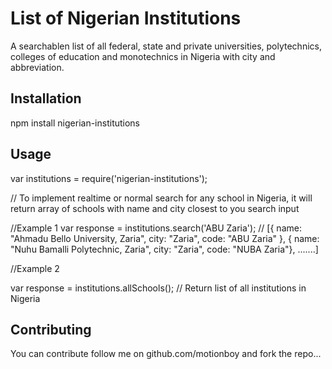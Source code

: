 List of Nigerian Institutions 
=============================

A searchablen list of all federal, state and private universities, polytechnics, colleges of education and monotechnics in Nigeria with city and abbreviation.


## Installation

npm install nigerian-institutions

## Usage

var institutions = require('nigerian-institutions');

// To implement realtime or normal search for any school in Nigeria, it will return array of schools with name and city closest to you search input

//Example 1
var response = institutions.search('ABU Zaria');    // [{ name: "Ahmadu Bello University, Zaria", city: "Zaria", code: "ABU Zaria" }, { name: "Nuhu Bamalli Polytechnic, Zaria", city: "Zaria", code: "NUBA Zaria"}, .......]

//Example 2

var response = institutions.allSchools();   // Return list of all institutions in Nigeria

## Contributing

You can contribute follow me on github.com/motionboy and fork the repo...

